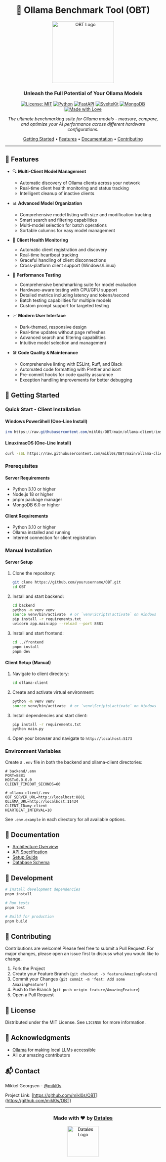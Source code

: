 <div align="center">

# 🚀 Ollama Benchmark Tool (OBT)

<img src="docs/assets/obt-logo.png" alt="OBT Logo" width="200"/>

### Unleash the Full Potential of Your Ollama Models

[![License: MIT](https://img.shields.io/badge/License-MIT-yellow.svg)](https://opensource.org/licenses/MIT)
[![Python](https://img.shields.io/badge/Python-3.10%2B-blue)](https://www.python.org/)
[![FastAPI](https://img.shields.io/badge/FastAPI-0.100%2B-009688.svg)](https://fastapi.tiangolo.com)
[![SvelteKit](https://img.shields.io/badge/SvelteKit-2.0%2B-FF3E00.svg)](https://kit.svelte.dev)
[![MongoDB](https://img.shields.io/badge/MongoDB-6.0%2B-47A248.svg)](https://www.mongodb.com/)
[![Made with Love](https://img.shields.io/badge/Made%20with-❤️-red.svg)](https://github.com/mikl0s/OBT)

*The ultimate benchmarking suite for Ollama models - measure, compare, and optimize your AI performance across different hardware configurations.*

[Getting Started](#getting-started) •
[Features](#features) •
[Documentation](#documentation) •
[Contributing](#contributing)

</div>

---

## 🌟 Features

- 🔍 **Multi-Client Model Management**
  - Automatic discovery of Ollama clients across your network
  - Real-time client health monitoring and status tracking
  - Intelligent cleanup of inactive clients

- 📊 **Advanced Model Organization**
  - Comprehensive model listing with size and modification tracking
  - Smart search and filtering capabilities
  - Multi-model selection for batch operations
  - Sortable columns for easy model management

- 💾 **Client Health Monitoring**
  - Automatic client registration and discovery
  - Real-time heartbeat tracking
  - Graceful handling of client disconnections
  - Cross-platform client support (Windows/Linux)

- 🚄 **Performance Testing**
  - Comprehensive benchmarking suite for model evaluation
  - Hardware-aware testing with CPU/GPU support
  - Detailed metrics including latency and tokens/second
  - Batch testing capabilities for multiple models
  - Custom prompt support for targeted testing

- 📈 **Modern User Interface**
  - Dark-themed, responsive design
  - Real-time updates without page refreshes
  - Advanced search and filtering capabilities
  - Intuitive model selection and management

- 🛠️ **Code Quality & Maintenance**
  - Comprehensive linting with ESLint, Ruff, and Black
  - Automated code formatting with Prettier and isort
  - Pre-commit hooks for code quality assurance
  - Exception handling improvements for better debugging

## 🚀 Getting Started

### Quick Start - Client Installation

#### Windows PowerShell (One-Line Install)
```powershell
irm https://raw.githubusercontent.com/mikl0s/OBT/main/ollama-client/install.ps1 | iex
```

#### Linux/macOS (One-Line Install)
```bash
curl -sSL https://raw.githubusercontent.com/mikl0s/OBT/main/ollama-client/install.sh | bash
```

### Prerequisites

#### Server Requirements
- Python 3.10 or higher
- Node.js 18 or higher
- pnpm package manager
- MongoDB 6.0 or higher

#### Client Requirements
- Python 3.10 or higher
- Ollama installed and running
- Internet connection for client registration

### Manual Installation

#### Server Setup

1. Clone the repository:
   ```bash
   git clone https://github.com/yourusername/OBT.git
   cd OBT
   ```

2. Install and start backend:
   ```bash
   cd backend
   python -m venv venv
   source venv/bin/activate  # or `venv\Scripts\activate` on Windows
   pip install -r requirements.txt
   uvicorn app.main:app --reload --port 8881
   ```

3. Install and start frontend:
   ```bash
   cd ../frontend
   pnpm install
   pnpm dev
   ```

#### Client Setup (Manual)

1. Navigate to client directory:
   ```bash
   cd ollama-client
   ```

2. Create and activate virtual environment:
   ```bash
   python -m venv venv
   source venv/bin/activate  # or `venv\Scripts\activate` on Windows
   ```

3. Install dependencies and start client:
   ```bash
   pip install -r requirements.txt
   python main.py
   ```

4. Open your browser and navigate to `http://localhost:5173`

### Environment Variables

Create a `.env` file in both the backend and ollama-client directories:

```env
# backend/.env
PORT=8881
HOST=0.0.0.0
CLIENT_TIMEOUT_SECONDS=60

# ollama-client/.env
OBT_SERVER_URL=http://localhost:8881
OLLAMA_URL=http://localhost:11434
CLIENT_ID=my-client
HEARTBEAT_INTERVAL=10
```

See `.env.example` in each directory for all available options.

## 📖 Documentation

- [Architecture Overview](docs/architecture.md)
- [API Specification](docs/api-spec.md)
- [Setup Guide](docs/setup-guide.md)
- [Database Schema](docs/database-schema.md)

## 🔧 Development

```bash
# Install development dependencies
pnpm install

# Run tests
pnpm test

# Build for production
pnpm build
```

## 🤝 Contributing

Contributions are welcome! Please feel free to submit a Pull Request. For major changes, please open an issue first to discuss what you would like to change.

1. Fork the Project
2. Create your Feature Branch (`git checkout -b feature/AmazingFeature`)
3. Commit your Changes (`git commit -m 'feat: Add some AmazingFeature'`)
4. Push to the Branch (`git push origin feature/AmazingFeature`)
5. Open a Pull Request

## 📜 License

Distributed under the MIT License. See `LICENSE` for more information.

## 🙏 Acknowledgments

- [Ollama](https://ollama.ai) for making local LLMs accessible
- All our amazing contributors

## 📬 Contact

Mikkel Georgsen - [@mikl0s](https://github.com/mikl0s)

Project Link: [https://github.com/mikl0s/OBT](https://github.com/mikl0s/OBT)

---

<div align="center">

### Made with ❤️ by [Dataløs](https://github.com/mikl0s)

<img src="docs/assets/datalos-logo.png" alt="Dataløs Logo" width="100"/>

</div>
